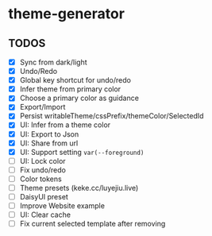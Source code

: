 # theme-generator

## TODOS

- [x] Sync from dark/light
- [x] Undo/Redo
- [x] Global key shortcut for undo/redo
- [x] Infer theme from primary color
- [x] Choose a primary color as guidance
- [x] Export/Import
- [x] Persist writableTheme/cssPrefix/themeColor/SelectedId
- [x] UI: Infer from a theme color
- [x] UI: Export to Json
- [x] UI: Share from url
- [x] UI: Support setting `var(--foreground)`
- [ ] UI: Lock color
- [ ] Fix undo/redo
- [ ] Color tokens
- [ ] Theme presets (keke.cc/luyejiu.live)
- [ ] DaisyUI preset
- [ ] Improve Website example
- [ ] UI: Clear cache
- [ ] Fix current selected template after removing
